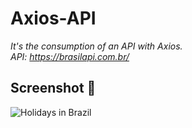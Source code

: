 # Axios-API

<em>It's the consumption of an API with Axios. <br>
    API: https://brasilapi.com.br/ 
</em>


## Screenshot 📸
![Holidays in Brazil](https://github.com/lucas-de-souza29/Axios_API/assets/33586128/88d71047-546a-48eb-8f75-93e0c561eb5f)
